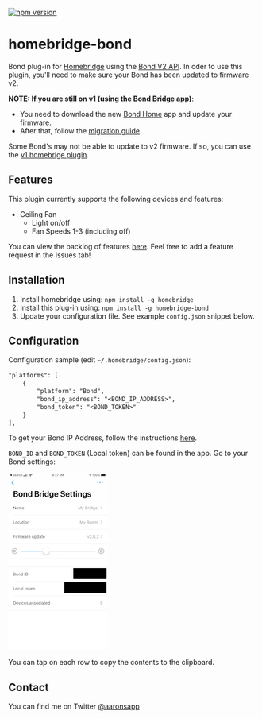 [![npm version](https://badge.fury.io/js/homebridge-bond.svg)](https://badge.fury.io/js/homebridge-bond)
# homebridge-bond

Bond plug-in for [Homebridge](https://github.com/nfarina/homebridge) using the [Bond V2 API](http://docs-local.appbond.com). In oder to use this plugin, you'll need to make sure your Bond has been updated to firmware v2. 

**NOTE: If you are still on v1 (using the Bond Bridge app)**:
- You need to download the new [Bond Home](https://apps.apple.com/us/app/bond-home/id1447691811) app and update your firmware.
- After that, follow the [migration guide](https://github.com/aarons22/homebridge-bond/wiki/Migrating-from-v1-to-v2).

Some Bond's may not be able to update to v2 firmware. If so, you can use the [v1 homebrige plugin](https://www.npmjs.com/package/homebridge-bond-v1).

## Features

This plugin currently supports the following devices and features:
- Ceiling Fan
   - Light on/off
   - Fan Speeds 1-3 (including off)
   
You can view the backlog of features [here](https://github.com/aarons22/homebridge-bond/). Feel free to add a feature request in the Issues tab!

## Installation

1. Install homebridge using: `npm install -g homebridge`
2. Install this plug-in using: `npm install -g homebridge-bond`
3. Update your configuration file. See example `config.json` snippet below.

## Configuration

Configuration sample (edit `~/.homebridge/config.json`):

```
"platforms": [
    {
        "platform": "Bond",
        "bond_ip_address": "<BOND_IP_ADDRESS>",
        "bond_token": "<BOND_TOKEN>"
    }
],
```

To get your Bond IP Address, follow the instructions [here](https://github.com/aarons22/homebridge-bond/wiki/Get-Bond-IP-Address).

`BOND_ID` and `BOND_TOKEN` (Local token) can be found in the app. Go to your Bond settings:

![alt text](./docs/bond-settings.jpeg 'Bond Settings')

You can tap on each row to copy the contents to the clipboard.

## Contact

You can find me on Twitter [@aaronsapp](https://twitter.com/aaronsapp)
